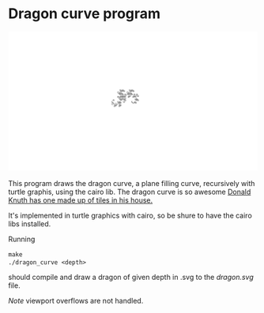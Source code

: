 # Dragon curve program

![Dragon curve](./example.svg)

This program draws the dragon curve, a plane filling curve, recursively with turtle graphis, using the cairo lib.
The dragon curve is so awesome [Donald Knuth has one made up of tiles in his house.](https://www.youtube.com/watch?v=v678Em6qyzk)

It's implemented in turtle graphics with cairo, so be shure to have the cairo libs installed.

Running

    make
    ./dragon_curve <depth>

should compile and draw a dragon of given depth in .svg to the *dragon.svg* file.

*Note* viewport overflows are not handled.

